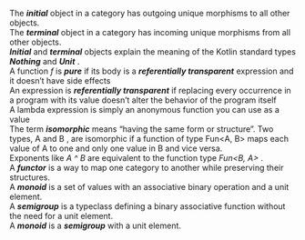 The ***initial*** object in a category has outgoing unique morphisms to all other objects.  
The ***terminal*** object in a category has incoming unique morphisms from all other objects.  
***Initial*** and ***terminal*** objects explain the meaning of the Kotlin standard types ***Nothing*** and ***Unit*** .  
A function *f* is ***pure*** if its body is a ***referentially transparent*** expression and it doesn’t have side effects  
An expression is ***referentially transparent*** if replacing every occurrence in a program with its value doesn’t alter the behavior of the program itself  
A lambda expression is simply an anonymous function you can use as a value  
The term ***isomorphic*** means “having the same form or structure”. Two types, A and B , are isomorphic if a function of type Fun<A, B> maps each value of A to one and only one value in B and vice versa.  
Exponents like *A ^ B* are equivalent to the function type *Fun<B, A>* .  
A ***functor*** is a way to map one category to another while preserving their structures.  
A ***monoid*** is a set of values with an associative binary operation and a unit element.  
A ***semigroup*** is a typeclass defining a binary associative function without the need for a unit element.  
A ***monoid*** is a ***semigroup*** with a unit element.  

